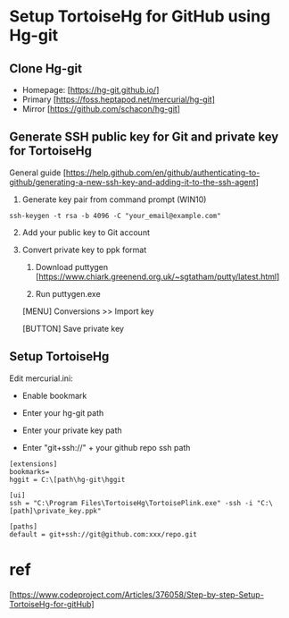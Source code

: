 # Setup TortoiseHg for GitHub using Hg-git

## Clone Hg-git
* Homepage: [https://hg-git.github.io/]
* Primary [https://foss.heptapod.net/mercurial/hg-git]
* Mirror [https://github.com/schacon/hg-git]


## Generate SSH public key for Git and private key for TortoiseHg
General guide
[https://help.github.com/en/github/authenticating-to-github/generating-a-new-ssh-key-and-adding-it-to-the-ssh-agent]

1. Generate key pair from command prompt (WIN10)
```
ssh-keygen -t rsa -b 4096 -C "your_email@example.com"
```

2. Add your public key to Git account

3. Convert private key to ppk format

   1. Download puttygen [https://www.chiark.greenend.org.uk/~sgtatham/putty/latest.html]

   2. Run puttygen.exe

   [MENU] Conversions >> Import key

   [BUTTON] Save private key

## Setup TortoiseHg

Edit mercurial.ini: 

   * Enable bookmark

   * Enter your hg-git path

   * Enter your private key path

   * Enter "git+ssh://" + your github repo ssh path 

```
[extensions]
bookmarks=
hggit = C:\[path\hg-git\hggit

[ui]
ssh = "C:\Program Files\TortoiseHg\TortoisePlink.exe" -ssh -i "C:\[path]\private_key.ppk"

[paths]
default = git+ssh://git@github.com:xxx/repo.git
```

# ref 
[https://www.codeproject.com/Articles/376058/Step-by-step-Setup-TortoiseHg-for-gitHub]
